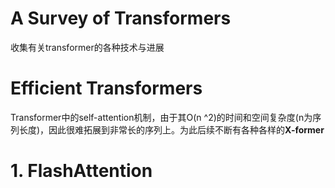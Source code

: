 # A Survey of Transformers

收集有关transformer的各种技术与进展



# Efficient Transformers

Transformer中的self-attention机制，由于其O(n ^2)的时间和空间复杂度(n为序列长度)，因此很难拓展到非常长的序列上。为此后续不断有各种各样的**X-former**



# 1. FlashAttention

